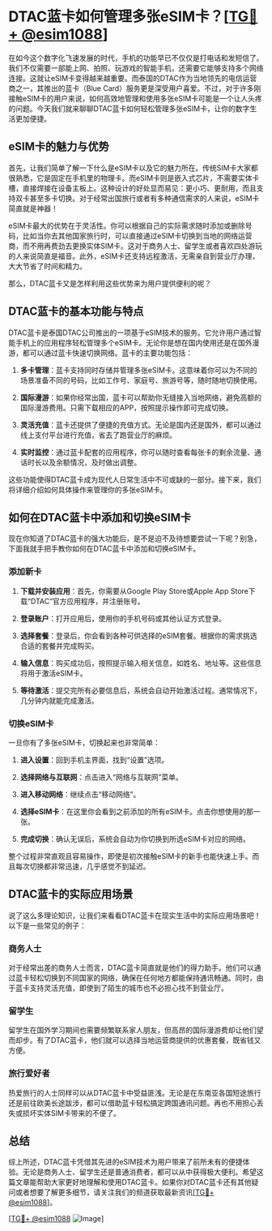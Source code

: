 # DTAC蓝卡如何管理多张eSIM卡？[[TG💪+ @esim1088](https://t.me/s/esim1088)]

在如今这个数字化飞速发展的时代，手机的功能早已不仅仅是打电话和发短信了。我们不仅需要一部能上网、拍照、玩游戏的智能手机，还需要它能够支持多个网络连接。这就让eSIM卡变得越来越重要。而泰国的DTAC作为当地领先的电信运营商之一，其推出的蓝卡（Blue Card）服务更是深受用户喜爱。不过，对于许多刚接触eSIM卡的用户来说，如何高效地管理和使用多张eSIM卡可能是一个让人头疼的问题。今天我们就来聊聊DTAC蓝卡如何轻松管理多张eSIM卡，让你的数字生活更加便捷。

## eSIM卡的魅力与优势

首先，让我们简单了解一下什么是eSIM卡以及它的魅力所在。传统SIM卡大家都很熟悉，它是固定在手机里的物理卡。而eSIM卡则是嵌入式芯片，不需要实体卡槽，直接焊接在设备主板上。这种设计的好处显而易见：更小巧、更耐用，而且支持双卡甚至多卡切换。对于经常出国旅行或者有多种通信需求的人来说，eSIM卡简直就是神器！

eSIM卡最大的优势在于灵活性。你可以根据自己的实际需求随时添加或删除号码，比如当你去其他国家旅行时，可以直接通过eSIM卡切换到当地的网络运营商，而不用再费劲去更换实体SIM卡。这对于商务人士、留学生或者喜欢四处游玩的人来说简直是福音。此外，eSIM卡还支持远程激活，无需亲自到营业厅办理，大大节省了时间和精力。

那么，DTAC蓝卡又是怎样利用这些优势来为用户提供便利的呢？

## DTAC蓝卡的基本功能与特点

DTAC蓝卡是泰国DTAC公司推出的一项基于eSIM技术的服务。它允许用户通过智能手机上的应用程序轻松管理多个eSIM卡。无论你是想在国内使用还是在国外漫游，都可以通过蓝卡快速切换网络。蓝卡的主要功能包括：

1. **多卡管理**：蓝卡支持同时存储并管理多张eSIM卡。这意味着你可以为不同的场景准备不同的号码，比如工作号、家庭号、旅游号等，随时随地切换使用。
   
2. **国际漫游**：如果你经常出国，蓝卡可以帮助你无缝接入当地网络，避免高额的国际漫游费用。只需下载相应的APP，按照提示操作即可完成切换。

3. **灵活充值**：蓝卡还提供了便捷的充值方式。无论是国内还是国外，都可以通过线上支付平台进行充值，省去了跑营业厅的麻烦。

4. **实时监控**：通过蓝卡配套的应用程序，你可以随时查看每张卡的剩余流量、通话时长以及余额情况，及时做出调整。

这些功能使得DTAC蓝卡成为现代人日常生活中不可或缺的一部分。接下来，我们将详细介绍如何具体操作来管理你的多张eSIM卡。

## 如何在DTAC蓝卡中添加和切换eSIM卡

现在你知道了DTAC蓝卡的强大功能后，是不是迫不及待想要尝试一下呢？别急，下面我就手把手教你如何在DTAC蓝卡中添加和切换eSIM卡。

### 添加新卡

1. **下载并安装应用**：首先，你需要从Google Play Store或Apple App Store下载“DTAC”官方应用程序，并注册账号。
   
2. **登录账户**：打开应用后，使用你的手机号码或其他认证方式登录。

3. **选择套餐**：登录后，你会看到各种可供选择的eSIM套餐。根据你的需求挑选合适的套餐并完成购买。

4. **输入信息**：购买成功后，按照提示输入相关信息，如姓名、地址等。这些信息将用于激活eSIM卡。

5. **等待激活**：提交完所有必要信息后，系统会自动开始激活过程。通常情况下，几分钟内就能完成激活。

### 切换eSIM卡

一旦你有了多张eSIM卡，切换起来也非常简单：

1. **进入设置**：回到手机主界面，找到“设置”选项。

2. **选择网络与互联网**：点击进入“网络与互联网”菜单。

3. **进入移动网络**：继续点击“移动网络”。

4. **选择eSIM卡**：在这里你会看到之前添加的所有eSIM卡。点击你想使用的那一张。

5. **完成切换**：确认无误后，系统会自动为你切换到所选eSIM卡对应的网络。

整个过程非常直观且容易操作，即使是初次接触eSIM卡的新手也能快速上手。而且每次切换都非常迅速，几乎感觉不到延迟。

## DTAC蓝卡的实际应用场景

说了这么多理论知识，让我们来看看DTAC蓝卡在现实生活中的实际应用场景吧！以下是一些常见的例子：

### 商务人士

对于经常出差的商务人士而言，DTAC蓝卡简直就是他们的得力助手。他们可以通过蓝卡轻松切换到不同国家的网络，确保在任何地方都能保持通讯畅通。同时，由于蓝卡支持灵活充值，即使到了陌生的城市也不必担心找不到营业厅。

### 留学生

留学生在国外学习期间也需要频繁联系家人朋友，但高昂的国际漫游费却让他们望而却步。有了DTAC蓝卡，他们就可以选择当地运营商提供的优惠套餐，既省钱又方便。

### 旅行爱好者

热爱旅行的人士同样可以从DTAC蓝卡中受益匪浅。无论是在东南亚各国短途旅行还是前往欧美长途跋涉，都可以借助蓝卡轻松搞定跨国通讯问题。再也不用担心丢失或损坏实体SIM卡带来的不便了。

## 总结

综上所述，DTAC蓝卡凭借其先进的eSIM技术为用户带来了前所未有的便捷体验。无论是商务人士、留学生还是普通消费者，都可以从中获得极大便利。希望这篇文章能帮助大家更好地理解和使用DTAC蓝卡。如果你对DTAC蓝卡还有其他疑问或者想要了解更多细节，请关注我们的频道获取最新资讯[[TG💪+ @esim1088](https://t.me/s/esim1088)]。

[[TG💪+ @esim1088](https://t.me/s/esim1088) ![Image](https://i.postimg.cc/4NQfJmqS/Snipaste-2025-05-13-00-14-12.png)]
